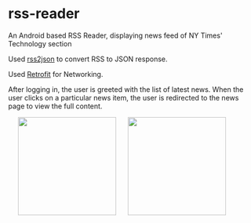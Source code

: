 # rss-reader
An Android based RSS Reader, displaying news feed of NY Times' Technology section

Used <a href="https://rss2json.com/">rss2json</a> to convert RSS to JSON response.

Used <a href="https://square.github.io/retrofit/">Retrofit</a> for Networking.

After logging in, the user is greeted with the list of latest news. When the user clicks on a particular news item, the user is redirected to the news page to view the full content.

<div>
<img src="https://github.com/c-deshpande/rss-reader/blob/master/app/app_screens/Screenshot_1602286064.png" width="200" hspace="20"/>

<img src="https://github.com/c-deshpande/rss-reader/blob/master/app/app_screens/Screenshot_1602286101.png" width="200"/>
</div>







